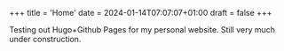 +++
title = 'Home'
date = 2024-01-14T07:07:07+01:00
draft = false
+++

Testing out Hugo+Github Pages for my personal website. Still very much under construction.